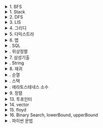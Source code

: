 <details markdown="1">    
<summary>1. BFS</summary>  
    
### 1.1 BFS 탐색시 주의사항  

```    
    1. Queue 사용 지향
    2. dx[4] dy[4] 이용한 4방향 검사
    3. visit 체크로 시간 메모리 줄이기
    4. 탐색시 map범위 넘어가는거 체크
    5. visit 체크타이밍 중요 (push하기 전에 체크 (q.pop()하고 체크하면 메모리초과날 확률있다))
	    ex)
	    q.pop();
	    @@@여기서 visit 체크하면 메모리초과 난 문제도 있었다@@@

		for (int k = 0; k < 4; k++)
			if (map[x + dx[k]][y + dy[k]] > 0 && !visit[x + dx[k]][y + dy[k]])
			{
				visit[x + dx[k]][y + dy[k]] = true;
				q.push({ x + dx[k] , y + dy[k] });
			}
    
    6. 묶음 단위로 BFS를 할때는 한 사이클 길이를 현재 묶음의 크기 만큼으로 하기
    7. VISIT은 항상 습관화(특히 크기가 커질수록 )
```    
</details>    

<details markdown="1">    
<summary>1. Stack</summary>  
    
### 1.1 Stack은 언제쓰나?  

```    
    1.보통 모든 원소에 대해 그 원소를 기준으로 오른쪽/왼쪽에 어떤 조건을 만족하는 첫번째 원소를 구하라는 문제
```    
</details>  


<details markdown="1">    
<summary>2. DFS</summary>  
    
### 1.1 Dfs와 dp결합

```    
... 백준1937(욕심쟁이 판다) 문제中...
   int dfs(int x, int y)
{
	if (dp[x][y] != 0) return dp[x][y]; //이미 x,y자리가 값이 있으면 return 
	dp[x][y] = 1; 
	for (int i = 0; i < 4; i++)
	{
		int nx = x + dx[i];
		int ny = y + dy[i];
		if (nx >= 0 && nx < N && ny >= 0 && ny < N && map[nx][ny] > map[x][y])
		{
			dp[x][y] = max(dp[x][y], dfs(nx, ny) + 1); //4방향에서 얻은 것중 제일 큰값 설정
		}
	}
	return dp[x][y];
}
```    
#  
### 1.2 백트래킹

```    
...... 백준 1987中.......
   for (int i = 0; i < 4; i++) 
	{
		int nx = x + dx[i];
		int ny = y + dy[i];
		if(nx >= 1 && nx <= r && ny >= 1 && ny <= c)
		{
			if (visit[map[nx][ny] - 'A'] == 0) 
			{
				visit[map[nx][ny] - 'A'] = 1; 
				dfs(nx, ny, depth + 1);
				visit[map[nx][ny] - 'A'] = 0; //이부분 백트래킹
			}
		}
	}
```    
### 1.3 visit체크 done체크

```    
...... 백준 9466中.......
   void dfs(int n)
{
	visit[n] = true;
	int next = arr[n];

	if (!visit[next])
		dfs(next);
	else if (!check[next])
	{
		for (int i = next; i != n; i = arr[i]) ans++;
		ans++;
	}
	check[n] = true;
}
```    
</details>    



<details markdown="1">    
<summary>3. LIS</summary>  
    
### 3.1 LIS(lower_bound방법 nlogn시간)  

```    
    -백준2352中-

#include <algorithm> //lowerbound 위한 헤더 

	v.push_back(arr[1]);
	for (int i = 2; i <= N; i++)
	{
		if (arr[i] > v[v.size() - 1]) // 제일 뒤에 숫자보다 크면 push
		{
			v.push_back(arr[i]);
			continue;
		}
		int it = lower_bound(v.begin(), v.end(), arr[i]) - v.begin(); //현재 숫자보다 '이상' 인곳에 현재숫자로 대체(= 손해볼일 없다)
		v[it] = arr[i];
	}

	cout << v.size() << endl; //사이즈가 곧 최장거리
	return 0;
}
    
```    
### 3.1 LIS(N^2시간 방법)     

```    
    -백준11053中-

for (int i = 1; i <= N; i++)
	{
		dp[i] = 1;
		for (int j = 1; j < i; j++)
		{
			if (arr[i] > arr[j] && dp[j] + 1 > dp[i]) dp[i] = dp[j] + 1;
		}
	}
    
```    
</details>    


<details markdown="1">    
<summary>4. 그리디</summary>  
    
### dp와 마찬가지로 머리싸움인듯 하다. 

</details>   


<details markdown="1">    
<summary>5. 다익스트라</summary>  
    
### 다익스트라 유형 조건  
```  
    1. 간선이 모두 양수여야 한다.
    2. 한 정점에서 모든점까지 최소거리를 알고싶을때 사용
```  
### 다익스트라 사용법  
```  
    1. 선언부분
    	vector<int> dist(SIZE); //SIZE = v개수
	vector<pair<int, int>> v[SIZE];
	priority_queue<pair<int, int>, vector<pair<int, int>>, greater<pair<int, int>> > pq;
    2. 각 V끼리 간선 길이 입력부분
	for (int i = 0; i < E; i++)
	{
		cin >> start >> dest >> weight;
		v[start].push_back(make_pair(dest, weight)); //start에서 dest까지 weight이다 == v[start] = {dest,weight}
	}
    3. 중간 설정
    	fill(dist.begin(), dist.end(), INF); // 거리 일단 INF로 초기화
	dist[N] = 0; //출발지점 빼고 
	pq.push(make_pair(0, N)); //(cost, 목적지)순 (cost순 오름차순 위해)
    4. 메인 부분
	while (!pq.empty())
	{
		int cur = pq.top().second; //목적지
		pq.pop();

		for (int i = 0; i < v[cur].size(); i++)
		{
			int next = v[cur][i].first;
			int nextcost = v[cur][i].second;

			if (dist[next] > dist[cur] + nextcost)
			{
				dist[next] = dist[cur] + nextcost;
				pq.push(make_pair(dist[next], next));
			}

		}
	}
```
### 다익스트라 경로추적  
```
			...다익스트라 함수 안에서(11779참조)....
			if (dist[next] > dist[cur] + nextcost)
			{
				dist[next] = dist[cur] + nextcost;
				pq.push(make_pair(dist[next], next));
				//여기서 next까지 오는데 가장 최근에 방문했던 vertex를 기록해놓음
				indegree[next] = cur;
			}

```     

</details>   


<details markdown="1">    
<summary>6. 맵</summary>  
    
### TIP(두점 사이 VISIT체크할때)  
```
typedef pair<int, int> Pair;
map<Pair, bool> visitNode;
map< pair< Pair, Pair>, bool> visitDirect;

이렇게 변수 선언하고

visitNode[{curX, curY}] = true;
visitDirect[{ {curX, curY}, { nextX, nextY } }] = true;
이게 된다
```
</details> 

<details markdown="1">    
<summary>. SQL</summary>  
    
### 1.1 삼성 문제유형 풀때 주의사항 

```    
  
```    
</details>    


</details> 
<details markdown="1">    
<summary>. 위상정렬</summary>  
    
### 1.1 

```    
  
```    
</details>   
<details markdown="1">    
<summary>7. 삼성기출</summary>  
    
### 1.1 삼성 문제유형 풀때 주의사항 

```    
    1. 실제 시험장에서는 여러개 케이스를 한번에 돌리기 때문에 이전 케이스 실행시 선언했던 배열, 변수가 다음 케이스에 영향주는 부분을 체크
    ex ) 탈주범 검거 input에서 배열을 매번 전체크기돌며 초기화 시키는 것 처럼
    2. 단위 단위마다 함수로 
```    
</details>    

<details markdown="1">    
<summary>. String</summary>  
    
### 1. 형 변환  

```    
    1. string - > int : stoi({스트링 변수})
    2. int - > string : to_string({int 변수})
```    

### 2. 문자열 자르기  

```    
    string s = "abcdefg"; 
    cout << s.substr(3) << endl; //defg
    cout << s.substr(3, 2) << endl; //de
    cout << s.substr(3, 200) << endl; //defg
    cout << s.substr(100) << endl; //error
```    
</details>    

<details markdown="1">    
<summary>8. 재귀</summary>  
    
### 1.1 재귀할때 백트래킹을 생각 안해도 되는방법 

```    
    void dfs(int cnt, int result)
{
	if (cnt >= SIZE)
	{
		_max = max(_max, result);
	}
	else
	{
		
		dfs(cnt + 1, calc(result, vi[cnt + 1] , vc[cnt])); //이렇게 원본 배열을 건드리지말고 값을 생성해서 리턴값을 바로 넘기기 
									// 그럼 밑에서 다른 방향으로 재귀를 갈때 값을 다시 변경해주고 시작안해도된다.(백트래킹이 필요없다)

		
		if (cnt + 2 <= SIZE)
		{
			int nextResult = calc(vi[cnt + 1], vi[cnt + 2], vc[cnt + 1]);
			int curResult = calc(result, nextResult, vc[cnt]);
			dfs(cnt + 2, curResult);
		}
	}
}
```    
</details>    

<details markdown="1">    
<summary>. 순열</summary>  
    
### 1. 중복없는 순열  

```
vector<int> v(5);
v = {1, 2, 3, 4, 5};
int temp[5];
int visit[5];
void dfs(int cnt)
{
	if (cnt == 5)
	{
		for (int i = 0; i < 5; i++)
			cout << temp[i] << " ";
		cout << endl;
	}
	else
	{
		for (int i = 0; i < 5; i++)
		{
			if (visit[i] == 1) continue;
			visit[i] = 1;
			temp[cnt] = v[i];
			dfs(cnt + 1);
			visit[i] = 0;
		}
	}
}
   실행결과
   1 2 3 4 5
   1 2 3 5 4
   1 2 4 3 5
   1 2 4 5 3
   .
   .
   .
   5 4 2 3 1
   5 4 3 1 2
   5 4 3 2 1
```    
### 2. combination    
```
5C3예시
int temp[5];
void dfs(int cnt, int idx)
{
	if (cnt == 3)
	{
		for (int i = 0; i < 3; i++)
			cout << temp[i] << " ";
		cout << endl;
	}
	else
	{
		for (int i = idx; i < 5; i++)
		{
			temp[cnt] = v[i];
			dfs(cnt + 1, i + 1);
		}
	}
}
```

### 2. permutation    
```
5P3예시
void dfs(int cnt)
{
	if (cnt == 3)
	{
		for (int i = 0; i < 3; i++)
			cout << temp[i] << " ";
		cout << endl;
	}
	else
	{
		for (int i = 1; i <= 5; i++)
		{
			if (visit[i] == 1) continue;
			visit[i] = 1;
			temp[cnt] = i;
			dfs(cnt + 1);
			visit[i] = 0;
		}
	}
}
```
</details>    

<details markdown="1">    
<summary>. 스택</summary>  
    
### 1. 배열 스택기본

```    
1.기본 top = -1
2 push : stack[++top]
3. pop : stack[top--]
4. isempty ? : if(top < 0)
```    
</details>    

<details markdown="1">    
<summary>. 에라토스테네스 소수</summary>  
    
### 1. 기본   

```    
   	vector<bool> check(4000000); //false로 초기화
	vector<int> p;
	void getPrime(int N)
	{
		check[1] = true;
		for (int i = 2; i * i <= N; i++)
			if (!check[i])
			{
				for (int j = i + i; j <= N; j += i) {
					check[j] = true;
				}
			}

		for (int i = 2; i <= N; i++)
			if (!check[i]) p.push_back(i);
	}
```    
</details>   


<details markdown="1">    
<summary>9. 정렬</summary>  
    
### 1. vector + comp (info 구조체를 size별 오름차순정렬)  

```    
	bool comp(info a, info b)
	{
		return a.size < b.size; // 사이즈별 오름차순
	}
  	sort(v.begin(), v.end(), comp);
```    

### 2. tip  

```
	입력이나 출력이 너무 크면 scanf, cout << << "\n"사용
```    
### 3. 투포인터  

```
 	-백준 10800中-
	for (int i = 0, j = 0; i < N; i++) //첨에 i , j 둘다 초기화하고 
	{
		while (v[j].size < v[i].size) //두번째 반복문에서는 j만 플러스하면 j를 0부터 다시 시작해야되는 시간낭비 안해도됐다.
		{
			sum += v[j].size;
			colorsum[v[j].color] += v[j].size;
			j++;
		}
		ans[v[i].idx] = sum - colorsum[v[i].color];
	}
```    
### 3. 위상정렬  

```
1. 단방향 그래프일때사용
2. 일의 우선처리 순서문제시
3. 차수가 0인애부터 선 주고 선받은애 차수 하나씩-- , 받는애가 차수0되면 q에삽입
5. 줄때 맥스계산
4. -백준 1516참조-
	
```    
</details>    

<details markdown="1">    
<summary>13. 투포인터</summary>  
    
### 1. 기본

```    
    int twoPointer(int N)
{
	int s = 0, e = 0;
	int answer = 0;
	int temp = 0;

	while (1)
	{
		if (temp >= N) temp -= p[s++];
		else if (e == p.size()) break;
		else temp += p[e++];
		if (temp == N) answer++;
	}

	return answer;
}
```    
</details>    

<details markdown="1">    
<summary>14. vector</summary>  
    
### 1. 2차원 벡터 선언

```    
10x10 0으로 채워진 2차원 벡터 선언
  vector<vector<int>> v(10, vector<int>(10, 0));
```    
</details>      

<details markdown="1">    
<summary>15. floyd</summary>  
    
### 1. 언제 사용하면 좋은지

```    
1. 결국 모든 노드간의 최단거리를 알아야 할때
2. O(N^3)을 해도 시간복잡도에 
```    
</details>    



<details markdown="1">   
<summary>16. Binary Search, lowerBound, upperBound</summary>  
    
### 1. Binary Search (정확히 어떤 값을 찾아야 할때)

```    
	start = 0, end = length - 1

	while(start <= end) {
        mid = (start + end) / 2;

        if (arr[mid] == target)
            return mid;
        else if (arr[mid] > target)
            end = mid - 1;
        else
            start = mid + 1;
    	}
```    
### 2. lowerBound (해당하는 key이상의 값중 최소인값 찾을때)

```    
	start = 0, end = length 
	while (end > start) 
	{
		mid = (start + end) / 2; 
		if (arr[mid] >= target) 
			end = mid;
		else start = mid + 1; 
	}
```    
### 3. upperBound (해당하는 key 초과 값중 최소인값 찾을때)

```    
	start = 0, end = length 
	while (end > start) 
	{
		mid = (start + end) / 2; 
		if (arr[mid] > target) 
			end = mid;
		else start = mid + 1; 
	}
```    
</details>    


<details markdown="1">    
<summary>. 파이썬 문법</summary>  
    
### 1. 문법   

```    
	#1.완전 새로운 배열 만들고 싶을때
   	import copy 
	map2 = copy.deepcopy(map1)
	
	#2. 10x10 visit배열 선언시
	_map = [ [0 for _ in range(10)] for _ in range(10)]
	
	#3.우선순위큐
	from queue import PriorityQueue
	que = PriorityQueue()
	que.put(4)
	print(que.get())  # 4
	while not que.empty():
    	print(que.get())
	
	#4. deque
	from _collections import deque
	dq = deque()
	append()
	appendleft()
	pop()
	popleft()
	
	#5.sort
	arr = [2,5,1,6,8,3,37,8,7631]
	arr.sort(reverse = True)
	
	#6. element조건 sort
	arr = [('a', 1), ('c', 100), ('b',300)]
	arr.sort(key = lambda element : element[0],reverse=True)

	#7.dict
	dic = {}
	dic['a'] = 3
	dic['b'] = 5
	dic[1] = 'hi'
	print(dic[1])

	#8. 조건sort
	import functools
	arr = sorted(배열이름, key = functools.cmp_to_key(함수이름))
	
	def compare(x, y):
	if(x[0] < y[0]): # x[0] 값이 y[0]값 보다 작으면
		return 1 # y 내용을 앞으로 보냄
	elif(x[0] > y[0]):
		return -1
	else: # x[0] 값이 y[0]값과 동일하면
		if(x[1] < y[1]): # x[1]과 y[1]을 비교해서 y[1]이 크면
			return -1 # x 내용을 앞으로 보냄
		elif(x[1] > y[1]):
			return 1
		else:
			return 0
			
	#8. queue
	import queue
	q = queue.Queue()
	q.put(3)
	q.put(5)
	q.put(10)w
	q.put(1)
	print(q.get()) #3
	print(q.qsize()) #3
	while not que.empty():
   	print(que.get())
	
	#9. heapq  
	import heapq  #import
	heapq.heapify(scoville)  #list -> heap q로 만들기
    	heap = []
	heapq.heappush(heap, 4)
        first = heapq.heappop(scoville) #큐에서 pop하는거랑 똑같
        if len(scoville) == 0: #사이즈확인
        heapq.heappush(scoville, first + 2 * second) #queue에서 push
	
	while arr:
  	print(heapq.heappop(arr))
	    
	#10. 입력

	N = int(input())
	arr = list(map(int,input().split()))
	
	#11. join

	list = ['a','b','c','d']
	print("".join(list)) #abcd
	
	#12. type -> asci val
	ord(), chr()
	
	
	#13. 재귀 제한주기
	import sys
	sys.setrecursionlimit(30000)
	
	#14. 다중비교
	arr =[(1,'a'),(2,'b'),(2,'a'),(3,'a'),(4,'b')]
	arr.sort(key = lambda x:(x[0], -1 * ord(x[1])))
	print(arr) #[(1, 'a'), (2, 'a'), (2, 'b'), (3, 'a'), (4, 'b')]

	#15. 전역 변수
	a = 3
	def foo():
		함수 안에서 전역변수 a를 사용하려면 global a선언 후 사용
	a = 3
	def foo():
    	global a
    	a = a + 5

	print(a) #3
	foo()
	print(a) #8 (만약 foo함수에서 global a 선언 안하고 a = 3이렇게하면) 이줄에서는 걍 3 출력
	

```    
</details>   
